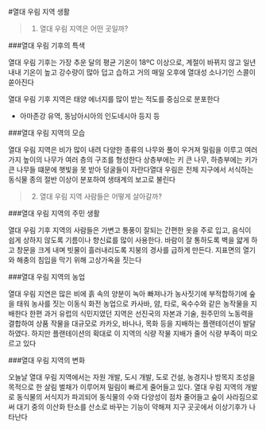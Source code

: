 #열대 우림 지역 생활

> 1. 열대 우림 지역은 어떤 곳일까?

###열대 우림 기후의 특색

열대 우림 기후는 가장 추운 달의 평균 기온이 18ºC 이상으로, 계절이 바뀌지 않고 일년 내내 기온이 높고 강수량이 많아 덥고 습하고 거의 매일 오후에 열대성 소나기인 스콜이 쏟아진다

열대 우림 기후 지역은 태양 에너지를 많이 받는 적도를 중심으로 분포한다

- 아마존강 유역, 동남아시아의 인도네시아 등지 등

###열대 우림 지역의 모습

열대 우림 지역은 비가 많이 내려 다양한 종류의 나무와 풀이 우거져 밀림을 이루고 여러가지 높이의 나무가 여러 층의 구조를 형성한다 상층부에는 키 큰 나무, 하층부에는 키가 큰 나무들 떄문에 햇빛을 못 받아 덩굴들이 자란다열대 우림은 전체 지구에서 서식하는 동식물 종의 절반 이상이 분포하여 생태계의 보고로 불린다


> 2. 열대 우림 지역 사람들은 어떻게 살아갈까?

###열대 우림 지역의 주민 생활

열대 우림 기후 지역의 사람들은 가변고 통풍이 잘되는 간편한 옷을 주로 입고, 음식이 쉽게 상하지 않도록 기름이나 향신료를 많이 사용한다. 
바람이 잘 통하도록 벽을 얇게 하고 창문을 크게 내며 빗물이 흘러내리도록 지붕의 경사를 급하게 만든다. 지표면의 열기와 해충의 침입을 막기 위해 고상가옥을 짓는다

###열대 우림 지역의 농업

열대 우림 지연은 많은 비에 흙 속의 양분이 녹아 빠져나가 농사짓기에 부적합하기에 숲을 태워 농사를 짓는 이동식 화전 농업으로 카사바, 얌, 타로, 옥수수와 같은 농작물을 지배한다
한편 과거 유럽의 식민지였던 지역은 선진국의 자본과 기술, 원주민의 노동력을 결합하여 상품 작물을 대규모로 카카오, 바나나, 목화 등을 지배하는 플랜테이션이 발달하였다. 하지만 플랜테이션의 확대로 이 지역의 식량 작물 지배가 줄어 식량 부족이 떠오르고 있다

###열대 우림 지역의 변화

오늘날 열대 우림 지역에서는 자원 개발, 도시 개발, 도로 건설, 농경지나 방목지 조성을 목적으로 한 살림 벌채가 이루어져 밀림이 빠르게 줄어들고 있다. 열대 우림 지역의 개발로 동식물의 서식지가 파괴되어 동식물의 수와 다양성이 점차 줄어들고 숲이 사라짐으로써 대기 중의 이산화 탄소를 산소로 바꾸는 기능이 약해져 지구 곳곳에서 이상기후가 나타난다
